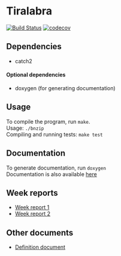 # Tiralabra
[![Build Status](https://app.travis-ci.com/bntti/tiralabra.svg?branch=main)](https://app.travis-ci.com/bntti/tiralabra)
[![codecov](https://codecov.io/gh/bntti/tiralabra/branch/main/graph/badge.svg?token=UUM7HC26G1)](https://codecov.io/gh/bntti/tiralabra)

## Dependencies
 - catch2
#### Optional dependencies
 - doxygen (for generating documentation)

## Usage
To compile the program, run `make`.  
Usage: `./bnzip`  
Compiling and running tests: `make test`

## Documentation
To generate documentation, run `doxygen`  
Documentation is also available [here](https://bntti.github.io/tiralabra)

## Week reports
- [Week report 1](./documentation/week-report-1.md)
- [Week report 2](./documentation/week-report-2.md)

## Other documents
- [Definition document](./documentation/definition-document.md)
